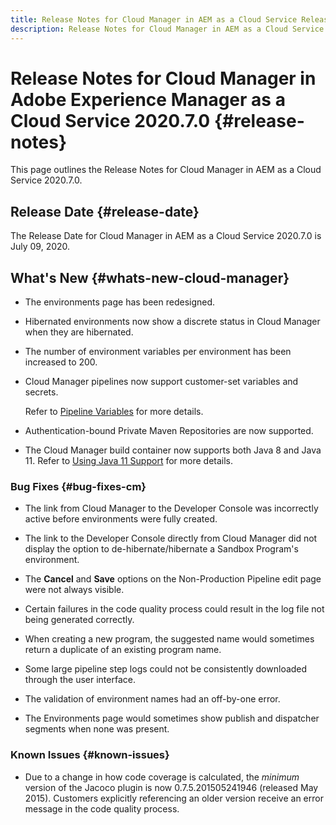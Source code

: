```yaml
---
title: Release Notes for Cloud Manager in AEM as a Cloud Service Release 2020.7.0
description: Release Notes for Cloud Manager in AEM as a Cloud Service Release 2020.7.0
---
```


# Release Notes for Cloud Manager in Adobe Experience Manager as a Cloud Service 2020.7.0 {#release-notes}

This page outlines the Release Notes for Cloud Manager in AEM as a Cloud Service 2020.7.0.

## Release Date {#release-date}

The Release Date for Cloud Manager in AEM as a Cloud Service 2020.7.0 is July 09, 2020.

## What's New {#whats-new-cloud-manager}

* The environments page has been redesigned.

* Hibernated environments now show a discrete status in Cloud Manager when they are hibernated.

* The number of environment variables per environment has been increased to 200.

* Cloud Manager pipelines now support customer-set variables and secrets. 

   Refer to [Pipeline Variables](/help/onboarding/getting-access-to-aem-in-cloud/build-environment-details.md#pipeline-variables) for more details.

* Authentication-bound Private Maven Repositories are now supported.

* The Cloud Manager build container now supports both Java 8 and Java 11.
  Refer to [Using Java 11 Support](/help/onboarding/getting-access-to-aem-in-cloud/build-environment-details.md#using-java-support) for more details.

### Bug Fixes {#bug-fixes-cm}

* The link from Cloud Manager to the Developer Console was incorrectly active before environments were fully created.

* The link to the Developer Console directly from Cloud Manager did not display the option to de-hibernate/hibernate a Sandbox Program's environment.

* The **Cancel** and **Save** options on the Non-Production Pipeline edit page were not always visible.

* Certain failures in the code quality process could result in the log file not being generated correctly.

* When creating a new program, the suggested name would sometimes return a duplicate of an existing program name.

* Some large pipeline step logs could not be consistently downloaded through the user interface.

* The validation of environment names had an off-by-one error.

* The Environments page would sometimes show publish and dispatcher segments when none was present.

### Known Issues {#known-issues}

* Due to a change in how code coverage is calculated, the *minimum* version of the Jacoco plugin is now 0.7.5.201505241946 (released May 2015). Customers explicitly referencing an older version receive an error message in the code quality process.